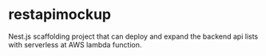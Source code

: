 # restapimockup
Nest.js scaffolding project that can deploy and expand the backend api lists with serverless at AWS lambda function.
